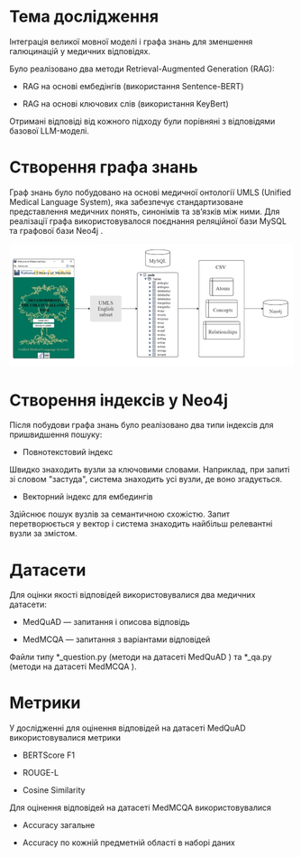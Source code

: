 # Тема дослідження
Інтеграція великої мовної моделі і графа знань для зменшення галюцинацій у медичних відповідях.

Було реалізовано два методи Retrieval-Augmented Generation (RAG):

* RAG на основі ембедінгів (використання Sentence-BERT)

* RAG на основі ключових слів (використання KeyBert)

Отримані відповіді від кожного підходу були порівняні з відповідями базової LLM-моделі.

# Створення графа знань

Граф знань було побудовано на основі медичної онтології UMLS (Unified Medical Language System), яка забезпечує стандартизоване представлення медичних понять, синонімів та зв’язків між ними. Для реалізації графа використовувалося поєднання реляційної бази MySQL  та графової бази Neo4j .

![Кроки побудови графа знань](image.png)

# Створення індексів у Neo4j
Після побудови графа знань  було реалізовано два типи індексів для пришвидшення пошуку:

* Повнотекстовий індекс 

Швидко знаходить вузли за ключовими словами. Наприклад, при запиті зі словом "застуда", система знаходить усі вузли, де воно згадується.

* Векторний індекс для ембедингів

Здійснює пошук вузлів за семантичною схожістю. Запит перетворюється у вектор і система знаходить найбільш релевантні вузли за змістом.



# Датасети
Для оцінки якості відповідей використовувалися два медичних датасети:

* MedQuAD — запитання і описова відповідь

* MedMCQA — запитання з варіантами відповідей 

Файли типу *_question.py (методи на датасеті MedQuAD ) та *_qa.py (методи на датасеті MedMCQA ).

#  Метрики
У дослідженні для оцінення відповідей на датасеті MedQuAD використовувалися метрики 

* BERTScore F1

* ROUGE-L

* Cosine Similarity

Для оцінення відповідей на датасеті MedMCQA використовувалися
* Accuracy загальне

* Accuracy по кожній предметній області в наборі даних


